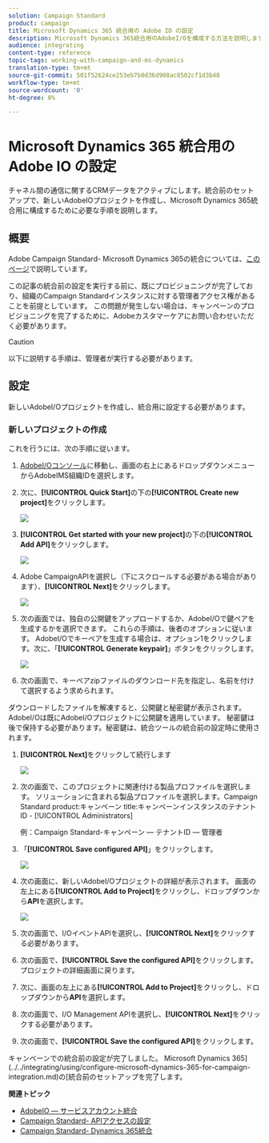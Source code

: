 ```yaml
---
solution: Campaign Standard
product: campaign
title: Microsoft Dynamics 365 統合用の Adobe IO の設定
description: Microsoft Dynamics 365統合用のAdobeI/Oを構成する方法を説明します。
audience: integrating
content-type: reference
topic-tags: working-with-campaign-and-ms-dynamics
translation-type: tm+mt
source-git-commit: 501f52624ce253eb7b0d36d908ac8502cf1d3b48
workflow-type: tm+mt
source-wordcount: '0'
ht-degree: 0%

---
```



# Microsoft Dynamics 365 統合用の Adobe IO の設定

チャネル間の通信に関するCRMデータをアクティブにします。統合前のセットアップで、新しいAdobeIOプロジェクトを作成し、Microsoft Dynamics 365統合用に構成するために必要な手順を説明します。

## 概要

Adobe Campaign Standard- Microsoft Dynamics 365の統合については、[このページ](../../integrating/using/working-with-campaign-standard-and-microsoft-dynamics-365.md)で説明しています。

この記事の統合前の設定を実行する前に、既にプロビジョニングが完了しており、組織のCampaign Standardインスタンスに対する管理者アクセス権があることを前提としています。  この問題が発生しない場合は、キャンペーンのプロビジョニングを完了するために、Adobeカスタマーケアにお問い合わせいただく必要があります。

>[!CAUTION]
>
>以下に説明する手順は、管理者が実行する必要があります。

## 設定

新しいAdobeI/Oプロジェクトを作成し、統合用に設定する必要があります。

### 新しいプロジェクトの作成

これを行うには、次の手順に従います。

1. [AdobeI/Oコンソール](https://console.adobe.io/home#)に移動し、画面の右上にあるドロップダウンメニューからAdobeIMS組織IDを選択します。

1. 次に、**[!UICONTROL Quick Start]**&#x200B;の下の&#x200B;**[!UICONTROL Create new project]**&#x200B;をクリックします。

   ![](assets/adobeIO1.png)

1. **[!UICONTROL Get started with your new project]**&#x200B;の下の&#x200B;**[!UICONTROL Add API]**&#x200B;をクリックします。

   ![](assets/adobeIO2.png)

1. Adobe CampaignAPIを選択し（下にスクロールする必要がある場合があります）、**[!UICONTROL Next]**&#x200B;をクリックします。

   ![](assets/adobeIO3.png)

1. 次の画面では、独自の公開鍵をアップロードするか、AdobeI/Oで鍵ペアを生成するかを選択できます。 これらの手順は、後者のオプションに従います。 AdobeI/Oでキーペアを生成する場合は、オプション1をクリックします。次に、「**[!UICONTROL Generate keypair]**」ボタンをクリックします。

   ![](assets/adobeIO4.png)

1. 次の画面で、キーペアzipファイルのダウンロード先を指定し、名前を付けて選択するよう求められます。

ダウンロードしたファイルを解凍すると、公開鍵と秘密鍵が表示されます。 AdobeI/Oは既にAdobeI/Oプロジェクトに公開鍵を適用しています。 秘密鍵は後で保持する必要があります。秘密鍵は、統合ツールの統合前の設定時に使用されます。

1. **[!UICONTROL Next]**&#x200B;をクリックして続行します

   ![](assets/adobeIO5.png)

1. 次の画面で、このプロジェクトに関連付ける製品プロファイルを選択します。 ソリューションに含まれる製品プロファイルを選択します。Campaign Standard
product:キャンペーン
title:キャンペーンインスタンスのテナントID - [!UICONTROL Administrators]

   例：Campaign Standard-キャンペーン — テナントID — 管理者

1. 「**[!UICONTROL Save configured API]**」をクリックします。

   ![](assets/adobeIO6.png)

1. 次の画面に、新しいAdobeI/Oプロジェクトの詳細が表示されます。 画面の左上にある&#x200B;**[!UICONTROL Add to Project]**&#x200B;をクリックし、ドロップダウンから&#x200B;**API**&#x200B;を選択します。

   ![](assets/adobeIO7.png)

1. 次の画面で、I/OイベントAPIを選択し、**[!UICONTROL Next]**&#x200B;をクリックする必要があります。

1. 次の画面で、**[!UICONTROL Save the configured API]**&#x200B;をクリックします。  プロジェクトの詳細画面に戻ります。

1. 次に、画面の左上にある&#x200B;**[!UICONTROL Add to Project]**&#x200B;をクリックし、ドロップダウンから&#x200B;**API**&#x200B;を選択します。

1. 次の画面で、I/O Management APIを選択し、**[!UICONTROL Next]**&#x200B;をクリックする必要があります。

1. 次の画面で、**[!UICONTROL Save the configured API]**&#x200B;をクリックします。

キャンペーンでの統合前の設定が完了しました。  Microsoft Dynamics 365](../../integrating/using/configure-microsoft-dynamics-365-for-campaign-integration.md)の[統合前のセットアップを完了します。

**関連トピック**

* [AdobeIO — サービスアカウント統合](https://www.adobe.io/authentication/auth-methods.html#!AdobeDocs/adobeio-auth/master/AuthenticationOverview/ServiceAccountIntegration.md)
* [Campaign Standard- APIアクセスの設定](../../api/using/setting-up-api-access.md)
* [Campaign Standard- Dynamics 365統合](../../integrating/using/configure-microsoft-dynamics-365-for-campaign-integration.md)